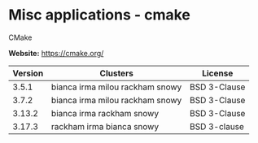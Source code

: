 # Misc applications - cmake

CMake



**Website:** <https://cmake.org/>

| Version | Clusters | License |
| ------- | -------- | ------- |
| 3.5.1 | bianca irma milou rackham snowy | BSD 3-Clause |
| 3.7.2 | bianca irma milou rackham snowy | BSD 3-Clause |
| 3.13.2 | bianca irma rackham snowy | BSD 3-Clause |
| 3.17.3 | rackham irma bianca snowy | BSD 3-clause |
